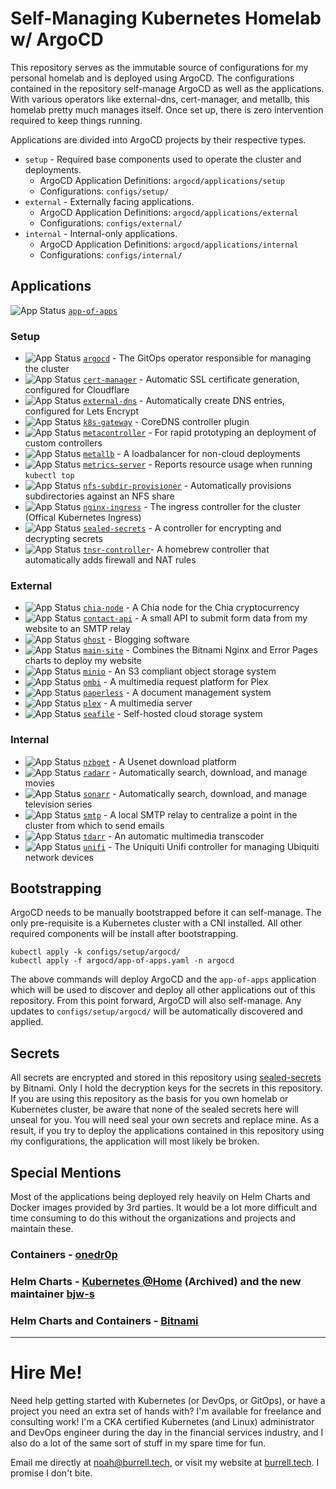 # Self-Managing Kubernetes Homelab w/ ArgoCD

This repository serves as the immutable source of configurations for my personal homelab and is deployed using ArgoCD. The configurations contained in the repository self-manage ArgoCD as well as the applications. With various operators like external-dns, cert-manager, and metallb, this homelab pretty much manages itself. Once set up, there is zero intervention required to keep things running.

Applications are divided into ArgoCD projects by their respective types.

- `setup` - Required base components used to operate the cluster and deployments.
  - ArgoCD Application Definitions: `argocd/applications/setup`
  - Configurations: `configs/setup/`
- `external` - Externally facing applications.
  - ArgoCD Application Definitions: `argocd/applications/external`
  - Configurations: `configs/external/`
- `internal` - Internal-only applications.
  - ArgoCD Application Definitions: `argocd/applications/internal`
  - Configurations: `configs/internal/`

## Applications

![App Status](https://app-status.burrell.tech/api/badge?name=app-of-apps&revision=true) [`app-of-apps`](argocd/app-of-apps.yaml)

### Setup

- ![App Status](https://app-status.burrell.tech/api/badge?name=argocd&revision=true) [`argocd`](https://argoproj.github.io/cd/) - The GitOps operator responsible for managing the cluster
- ![App Status](https://app-status.burrell.tech/api/badge?name=cert-manager&revision=true) [`cert-manager`](https://cert-manager.io/) - Automatic SSL certificate generation, configured for Cloudflare
- ![App Status](https://app-status.burrell.tech/api/badge?name=external-dns&revision=true) [`external-dns`](https://github.com/kubernetes-sigs/external-dns) - Automatically create DNS entries, configured for Lets Encrypt
- ![App Status](https://app-status.burrell.tech/api/badge?name=k8s-gateway&revision=true) [`k8s-gateway`](https://github.com/ori-edge/k8s_gateway) - CoreDNS controller plugin
- ![App Status](https://app-status.burrell.tech/api/badge?name=metacontroller&revision=true) [`metacontroller`](https://metacontroller.github.io/metacontroller/intro.html) - For rapid prototyping an deployment of custom controllers
- ![App Status](https://app-status.burrell.tech/api/badge?name=metallb&revision=true) [`metallb`](https://metallb.universe.tf/) - A loadbalancer for non-cloud deployments
- ![App Status](https://app-status.burrell.tech/api/badge?name=metrics-server&revision=true) [`metrics-server`](https://github.com/kubernetes-sigs/metrics-server) - Reports resource usage when running `kubectl top`
- ![App Status](https://app-status.burrell.tech/api/badge?name=nfs-subdir-provisioner&revision=true) [`nfs-subdir-provisioner`](https://github.com/kubernetes-sigs/nfs-subdir-external-provisioner) - Automatically provisions subdirectories against an NFS share
- ![App Status](https://app-status.burrell.tech/api/badge?name=nginx-ingress&revision=true) [`nginx-ingress`](https://github.com/kubernetes/ingress-nginx) - The ingress controller for the cluster (Offical Kubernetes Ingress)
- ![App Status](https://app-status.burrell.tech/api/badge?name=sealed-secrets&revision=true) [`sealed-secrets`](https://github.com/bitnami-labs/sealed-secrets) - A controller for encrypting and decrypting secrets
- ![App Status](https://app-status.burrell.tech/api/badge?name=tnsr-controller&revision=true) [`tnsr-controller`](https://github.com/noahburrell0/tnsr-controller)- A homebrew controller that automatically adds firewall and NAT rules

### External

- ![App Status](https://app-status.burrell.tech/api/badge?name=chia-node&revision=true) [`chia-node`](https://github.com/Chia-Network/chia-docker) - A Chia node for the Chia cryptocurrency
- ![App Status](https://app-status.burrell.tech/api/badge?name=contact-api&revision=true) [`contact-api`](https://github.com/noahburrell0/contact-api) - A small API to submit form data from my website to an SMTP relay
- ![App Status](https://app-status.burrell.tech/api/badge?name=ghost&revision=true) [`ghost`](https://ghost.org/) - Blogging software
- ![App Status](https://app-status.burrell.tech/api/badge?name=main-site&revision=true) [`main-site`](https://github.com/noahburrell0/burrell-tech) - Combines the Bitnami Nginx and Error Pages charts to deploy my website
- ![App Status](https://app-status.burrell.tech/api/badge?name=minio&revision=true) [`minio`](https://min.io/) - An S3 compliant object storage system
- ![App Status](https://app-status.burrell.tech/api/badge?name=ombi&revision=true) [`ombi`](https://ombi.io/) - A multimedia request platform for Plex
- ![App Status](https://app-status.burrell.tech/api/badge?name=paperless&revision=true) [`paperless`](https://docs.paperless-ngx.com/) - A document management system
- ![App Status](https://app-status.burrell.tech/api/badge?name=plex&revision=true) [`plex`](https://www.plex.tv/) - A multimedia server 
- ![App Status](https://app-status.burrell.tech/api/badge?name=seafile&revision=true) [`seafile`](https://www.seafile.com/) - Self-hosted cloud storage system

### Internal

- ![App Status](https://app-status.burrell.tech/api/badge?name=nzbget&revision=true) [`nzbget`](https://nzbget.net/) - A Usenet download platform
- ![App Status](https://app-status.burrell.tech/api/badge?name=radarr&revision=true) [`radarr`](https://radarr.video/) - Automatically search, download, and manage movies
- ![App Status](https://app-status.burrell.tech/api/badge?name=sonarr&revision=true) [`sonarr`](https://sonarr.tv/) - Automatically search, download, and manage television series
- ![App Status](https://app-status.burrell.tech/api/badge?name=smtp&revision=true) [`smtp`](https://github.com/djjudas21/smtp-relay) - A local SMTP relay to centralize a point in the cluster from which to send emails
- ![App Status](https://app-status.burrell.tech/api/badge?name=tdarr&revision=true) [`tdarr`](https://tdarr.io/) - An automatic multimedia transcoder
- ![App Status](https://app-status.burrell.tech/api/badge?name=unifi&revision=true) [`unifi`](https://www.ui.com/download/unifi/) - The Uniquiti Unifi controller for managing Ubiquiti network devices

## Bootstrapping

ArgoCD needs to be manually bootstrapped before it can self-manage. The only pre-requisite is a Kubernetes cluster with a CNI installed. All other required components will be install after bootstrapping.

```
kubectl apply -k configs/setup/argocd/
kubectl apply -f argocd/app-of-apps.yaml -n argocd
```

The above commands will deploy ArgoCD and the `app-of-apps` application which will be used to discover and deploy all other applications out of this repository. From this point forward, ArgoCD will also self-manage. Any updates to `configs/setup/argocd/` will be automatically discovered and applied.

## Secrets

All secrets are encrypted and stored in this repository using [sealed-secrets](https://github.com/bitnami-labs/sealed-secrets) by Bitnami. Only I hold the decryption keys for the secrets in this repository. If you are using this repository as the basis for you own homelab or Kubernetes cluster, be aware that none of the sealed secrets here will unseal for you. You will need seal your own secrets and replace mine. As a result, if you try to deploy the applications contained in this repository using my configurations, the application will most likely be broken.

## Special Mentions

Most of the applications being deployed rely heavily on Helm Charts and Docker images provided by 3rd parties. It would be a lot more difficult and time consuming to do this without the organizations and projects and maintain these.

### Containers - [onedr0p](https://github.com/onedr0p/containers) 

### Helm Charts - [Kubernetes @Home](https://github.com/k8s-at-home) (Archived) and the new maintainer [bjw-s](https://github.com/bjw-s)

### Helm Charts and Containers - [Bitnami](https://bitnami.com/stacks/helm)

---

# Hire Me!

Need help getting started with Kubernetes (or DevOps, or GitOps), or have a project you need an extra set of hands with? I'm available for freelance and consulting work! I'm a CKA certified Kubernetes (and Linux) administrator and DevOps engineer during the day in the financial services industry, and I also do a lot of the same sort of stuff in my spare time for fun.

Email me directly at [noah@burrell.tech](mailto:noah@burrell.tech), or visit my website at [burrell.tech](https://burrell.tech). I promise I don't bite.
